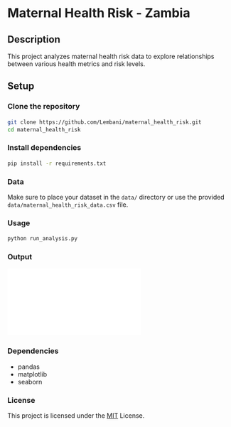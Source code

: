 # Maternal Health Risk - Zambia

## Description

This project analyzes maternal health risk data to explore relationships between various health metrics and risk levels.

## Setup

### Clone the repository

```sh
git clone https://github.com/Lembani/maternal_health_risk.git
cd maternal_health_risk
```

### Install dependencies

```sh
pip install -r requirements.txt
```

### Data

Make sure to place your dataset in the `data/` directory or use the provided `data/maternal_health_risk_data.csv` file.

### Usage

```sh
python run_analysis.py
```

### Output

![results](results/reports/maternal_health_risk_report.pdf)

### Dependencies

- pandas
- matplotlib
- seaborn

### License

This project is licensed under the [MIT](https://github.com/Lembani/maternal_health_risk/blob/main/LICENSE) License.

